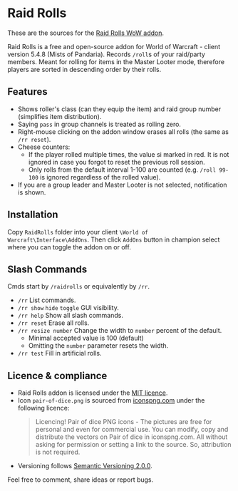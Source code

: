 # Raid Rolls

These are the sources for the [Raid Rolls WoW addon](https://www.curseforge.com/wow/addons/raid-rolls/).

Raid Rolls is a free and open-source addon for World of Warcraft - client version 5.4.8 (Mists of Pandaria).
Records `/roll`s of your raid/party members. Meant for rolling for items in the Master Looter mode,
therefore players are sorted in descending order by their rolls.

## Features

- Shows roller's class (can they equip the item) and raid group number
  (simplifies item distribution).
- Saying `pass` in group channels is treated as rolling zero.
- Right-mouse clicking on the addon window erases all rolls (the same as `/rr reset`).
- Cheese counters:
  - If the player rolled multiple times, the value si marked in red.
    It is not ignored in case you forgot to reset the previous roll session.
  - Only rolls from the default interval 1-100 are counted
    (e.g. `/roll 99-100` is ignored regardless of the rolled value).
- If you are a group leader and Master Looter is not selected, notification is shown.

## Installation

Copy `RaidRolls` folder into your client `\World of Warcraft\Interface\AddOns`.
Then click `AddOns` button in champion select where you can toggle the addon on or off.

## Slash Commands

Cmds start by `/raidrolls` or equivalently by `/rr`.

- `/rr` List commands.
- `/rr show` `hide` `toggle` GUI visibility.
- `/rr help` Show all slash commands.
- `/rr reset` Erase all rolls.
- `/rr resize number` Change the width to `number` percent of the default.
  - Minimal accepted value is 100 (default)
  - Omitting the `number` parameter resets the width.
- `/rr test` Fill in artificial rolls.

## Licence & compliance

- Raid Rolls addon is licensed under the [MIT licence](LICENSE).
- Icon `pair-of-dice.png` is sourced from
  [iconspng.com](https://www.iconspng.com/image/7894/pair-of-dice)
  under the following licence:
  > Licencing! Pair of dice PNG icons - The pictures are free for personal and even for commercial use.
  You can modify, copy and distribute the vectors on Pair of dice in iconspng.com. All without asking
  for permission or setting a link to the source. So, attribution is not required.
- Versioning follows [Semantic Versioning 2.0.0](https://semver.org/).

Feel free to comment, share ideas or report bugs.
